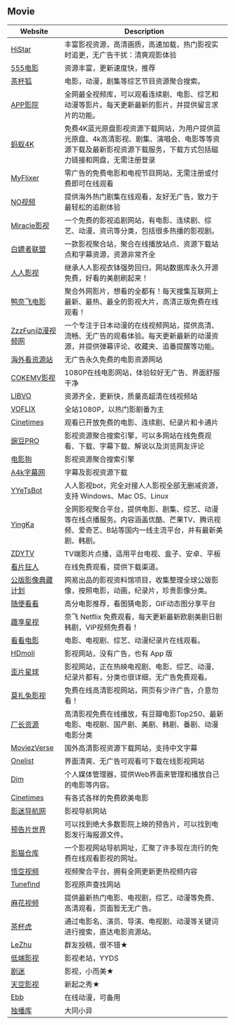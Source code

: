 ## Movie

|Website|Description|
|---|---|
|[HiStar](https://www.histar.tv/)|丰富影视资源，高清画质，高速加载，热门影视实时追更，无广告干扰：清爽观影体验|
|[555电影](https://555dy.com)|资源丰富，更新速度快，推荐|
|[茶杯狐](https://cupfox.app/)|电影，动漫，剧集等综艺节目资源聚合搜索。|
|[APP影院](https://www.appmovie.cc/)|全网最全视频库，可以观看连续剧、电影、综艺和动漫等影片。每天更新最新的影片，并提供留言求片的功能。|
|[蚂蚁4K](https://www.mayi4k.com/)|免费4K蓝光原盘影视资源下载网站，为用户提供蓝光原盘、4k高清影视、剧集、演唱会、电影等等资源下载及最新影视资源下载服务，下载方式包括磁力链接和网盘，无需注册登录|
|[MyFlixer](https://myflixer.is/)|零广告的免费电影和电视节目网站，无需注册或付费即可在线观看|
|[NO视频](https://www.novipnoad.com/)|提供海外热门剧集在线观看，友好无广告，致力于最轻松的追剧体验|
|[Miracle影视](https://www.fzl.asia/)|一个免费的影视追剧网站，有电影、连续剧、综艺、动漫、资讯等分类，包括很多热播的影视剧。|
|[白嫖者联盟](https://www.bpzhe.com/)|一款影视聚合站，聚合在线播放站点、资源下载站点和字幕资源，资源非常齐全|
|[人人影视](https://yyets.dmesg.app/search)|继承人人影视衣钵强势回归，网站数据库永久开源免费，好看的美剧刷起来！|
|[鸭奈飞电影](https://yanetflix.com/#)|聚合外网影片，想看的全都有！每天搜集互联网上最新、最热、最全的影视大片，高清正版免费在线观看！|
|[ZzzFun动漫视频网](http://www.zzzfun.com/)|一个专注于日本动漫的在线视频网站，提供高清、流畅、无广告的观看体验。每天更新最新的动漫资源，并提供弹幕评论、收藏夹、追番提醒等功能。|
|[海外看资源站](https://haiwaikan.com/)|无广告永久免费的电影资源网站|
|[COKEMV影视](https://cokemv.me/)|1080P在线电影网站，体验较好无广告、界面舒服干净|
|[LIBVO](https://www.libvio.me/)|资源齐全，更新快，质量高超清在线视频站|
|[VOFLIX](https://www.voflix.com/)|全站1080P，以热门影剧番为主|
|[Cinetimes](https://cinetimes.org/en/)|观看已开放免费的电影、连续剧、纪录片和卡通片|
|[豌豆PRO](https://www.wandou.pro/)|影视资源聚合搜索引擎，可以多网站在线免费观看、下载、字幕下载、解说以及浏览网友评论|
|[电影狗](https://www.dianyinggou.com/)|影视资源聚合搜索引擎|
|[A4k字幕网](https://www.a4k.net/)|字幕及影视资源下载|
|[YYeTsBot](https://yyets.dmesg.app/home)|人人影视bot，完全对接人人影视全部无删减资源，支持 Windows、Mac OS、Linux|
|[YingKa](https://www.yingka.tv/)|全网影视聚合平台，提供电影、剧集、综艺、动漫等在线点播服务。内容涵盖优酷、芒果TV、腾讯视频、爱奇艺、B站等国内一线主流平台，并有最新美剧、韩剧。|
|[ZDYTV](http://zdytv.vip/)|TV端影片点播，适用平台电视、盒子、安卓、平板|
|[看片狂人](https://www.kpkuang.de/)|在线免费观看，提供下载渠道。|
|[公版影像典藏计划](https://public.163.com/#/)|网易出品的影视资料馆项目，收集整理全球公版影像，按照电影，动画，纪录片，珍贵影像分类。|
|[随便看看](https://www.sbkk.me/)|高分电影推荐，看图猜电影，GIF动态图分享平台|
|[趣享星视](https://www.quxw.net/)|奈飞 Netflix 免费观看，每天更新最新欧剧美剧日剧韩剧，VIP视频免费看！|
|[看看电影](https://kkmov.ml/)|电影、电视剧、综艺、动漫纪录片在线观看。|
|[HDmoli](https://www.hdmoli.com/)|影视网站，没有广告，也有 App 版|
|[歪片星球](https://waipian7.com/)|影视网站，正在热映电视剧、电影、综艺、动漫、纪录片都有，分类也很详细，无广告免费观看。|
|[莫扎兔影视](https://www.mozhatu.com/)|免费在线高清影视网站，网页有少许广告，介意勿看！|
|[厂长资源](https://www.czspp.com/)|高清影视免费在线播放，有豆瓣电影Top250、最新电影、电视剧、国产剧、美剧、韩剧、番剧、动漫电影分类|
|[MoviezVerse](https://moviezverse.net/)|国外高清影视资源下载网站，支持中文字幕|
|[Onelist](https://onelist.top/)|界面清爽、无广告可观看可下载在线影视网站|
|[Dim](https://github.com/Dusk-Labs/dim)|个人媒体管理器，提供Web界面来管理和播放自己的电影等内容。|
|[Cinetimes](https://cinetimes.org/en/)|有各式各样的免费欧美电影|
|[影迷导航网](http://www.yingmi123.com/)|影视导航网站|
|[预告片世界](https://m.yugaopian.cn/)|可以找到绝大多数影院上映的预告片，可以找到电影发行海报源文件。|
|[影猫仓库](https://ymck.me/)|一个影视网站导航网址，汇聚了许多现在流行的免费在线观看影视的网址。|
|[悟空视频](https://wukongshipin.com/)|视频聚合平台，拥有全网更新更热视频内容|
|[Tunefind](https://www.tunefind.com/movies)|影视原声查找网站|
|[麻花视频](http://www.mhyyy.com/)|提供最新热门电影、电视剧，综艺，动漫等免费、高清观看，页面暂无无广告。|
|[茶杯虎](https://www.aisobb.com/)|通过电影名、演员、导演、电视剧、动漫等关键词进行搜索，直达电影资源站。|
|[LeZhu](http://www.lezhutv.com/)|群友投稿，很不错★|
|[低端影视](http://ddys.tv)|影视老站，YYDS|
|[剧迷](https://gimytv.net/)|影视，小而美★|
|[天空影视](https://tkznp.com/)|新起之秀★|
|[Ebb](https://ebb.io/)|在线动漫，可备用|
|[独播库](https://duboku.ru/)|大同小异|
